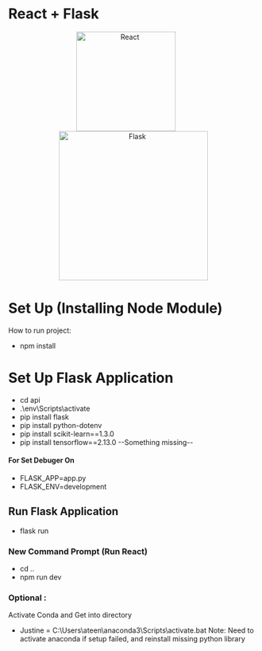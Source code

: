 # React + Flask 
<p align="center">
  <img width="200" src="https://upload.wikimedia.org/wikipedia/commons/thumb/a/a7/React-icon.svg/1150px-React-icon.svg.png" alt="React">
  <span style="margin-right: 30px"></span>
  <img width="300" src="https://miro.medium.com/v2/resize:fit:438/1*0G5zu7CnXdMT9pGbYUTQLQ.png" alt="Flask">
</p>

# Set Up (Installing Node Module)
How to run project:
- npm install

# Set Up Flask Application
- cd api
- .\env\Scripts\activate 
- pip install flask
- pip install python-dotenv
- pip install scikit-learn==1.3.0
- pip install tensorflow==2.13.0
--Something missing--

#### For Set Debuger On
- FLASK_APP=app.py
- FLASK_ENV=development

## Run Flask Application 
- flask run

### New Command Prompt (Run React)
- cd ..
- npm run dev

### Optional :
Activate Conda and Get into directory
- Justine = C:\Users\ateen\anaconda3\Scripts\activate.bat
Note: Need to activate anaconda if setup failed, and reinstall missing python library
